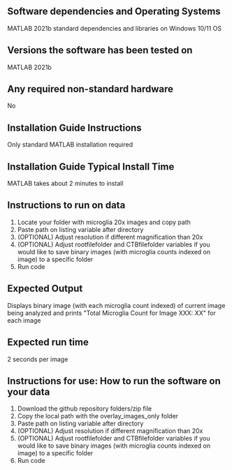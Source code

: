 ## Software dependencies and Operating Systems
MATLAB 2021b standard dependencies and libraries on Windows 10/11 OS

## Versions the software has been tested on
MATLAB 2021b

## Any required non-standard hardware
No

## Installation Guide Instructions
Only standard MATLAB installation required

## Installation Guide Typical Install Time
MATLAB takes about 2 minutes to install

## Instructions to run on data
1. Locate your folder with microglia 20x images and copy path
2. Paste path on listing variable after directory
3. (OPTIONAL) Adjust resolution if different magnification than 20x
4. (OPTIONAL) Adjust rootfilefolder and CTBfilefolder variables if you would like to save binary images (with microglia counts indexed on image) to a specific folder
5. Run code

## Expected Output
Displays binary image (with each microglia count indexed) of current image being analyzed and prints "Total Microglia Count for Image XXX: XX" for each image

## Expected run time
2 seconds per image

## Instructions for use: How to run the software on your data
1. Download the github repository folders/zip file
2. Copy the local path with the overlay_images_only folder
3. Paste path on listing variable after directory
4. (OPTIONAL) Adjust resolution if different magnification than 20x
5. (OPTIONAL) Adjust rootfilefolder and CTBfilefolder variables if you would like to save binary images (with microglia counts indexed on image) to a specific folder
6. Run code

